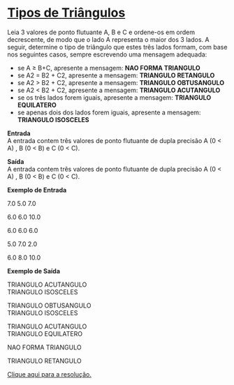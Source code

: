 # [Tipos de Triângulos](https://judge.beecrowd.com/pt/problems/view/1045)

Leia 3 valores de ponto flutuante A, B e C e ordene-os em ordem decrescente, de modo que o lado A representa o maior dos 3 lados. A seguir, determine o tipo de triângulo que estes três lados formam, com base nos seguintes casos, sempre escrevendo uma mensagem adequada:  

- se A ≥ B+C, apresente a mensagem: **NAO FORMA TRIANGULO**  
- se A2 = B2 + C2, apresente a mensagem: **TRIANGULO RETANGULO**  
- se A2 > B2 + C2, apresente a mensagem: **TRIANGULO OBTUSANGULO**  
- se A2 < B2 + C2, apresente a mensagem: **TRIANGULO ACUTANGULO**  
- se os três lados forem iguais, apresente a mensagem: **TRIANGULO EQUILATERO**  
- se apenas dois dos lados forem iguais, apresente a mensagem: **TRIANGULO ISOSCELES**  

**Entrada**  
A entrada contem três valores de ponto flutuante de dupla precisão A (0 < A) , B (0 < B) e C (0 < C).  

**Saída**  
A entrada contem três valores de ponto flutuante de dupla precisão A (0 < A) , B (0 < B) e C (0 < C).  

**Exemplo de Entrada**  

7.0 5.0 7.0  

6.0 6.0 10.0  

6.0 6.0 6.0  

5.0 7.0 2.0  

6.0 8.0 10.0  

**Exemplo de Saída**  

TRIANGULO ACUTANGULO  
TRIANGULO ISOSCELES  

TRIANGULO OBTUSANGULO  
TRIANGULO ISOSCELES  

TRIANGULO ACUTANGULO  
TRIANGULO EQUILATERO  

NAO FORMA TRIANGULO  

TRIANGULO RETANGULO  

[Clique aqui para a resolução.](beecrowd1045.c)  
